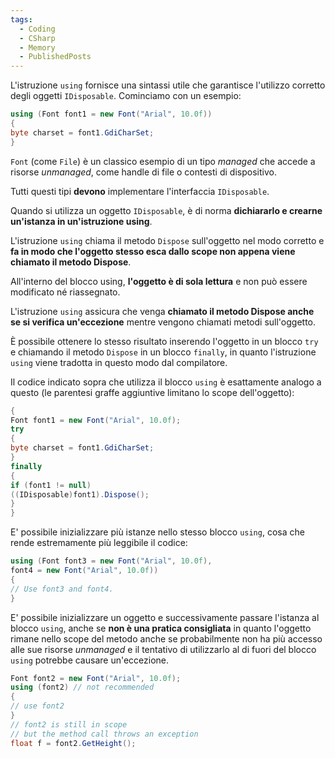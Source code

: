 ```yaml
---
tags:
  - Coding
  - CSharp
  - Memory
  - PublishedPosts
---
```



L'istruzione `using` fornisce una sintassi utile che garantisce l'utilizzo corretto degli oggetti `IDisposable`.
Cominciamo con un esempio:
```csharp
using (Font font1 = new Font("Arial", 10.0f)) 
{
byte charset = font1.GdiCharSet;
}
```
`Font` (come `File`) è un classico esempio di un tipo *managed* che accede a risorse *unmanaged*, come handle di file o contesti di dispositivo.

Tutti questi tipi **devono** implementare l'interfaccia `IDisposable`.

Quando si utilizza un oggetto `IDisposable`, è di norma **dichiararlo e crearne un'istanza in un'istruzione using**.

L'istruzione `using` chiama il metodo `Dispose` sull'oggetto nel modo corretto e **fa in modo che l'oggetto stesso esca dallo scope non appena viene chiamato il metodo Dispose**.

All'interno del blocco using, **l'oggetto è di sola lettura** e non può essere modificato né riassegnato.

L'istruzione `using` assicura che venga **chiamato il metodo Dispose anche se si verifica un'eccezione** mentre vengono chiamati metodi sull'oggetto.

È possibile ottenere lo stesso risultato inserendo l'oggetto in un blocco `try` e chiamando il metodo `Dispose` in un blocco `finally`, in quanto l'istruzione `using` viene tradotta in questo modo dal compilatore.

Il codice indicato sopra che utilizza il blocco `using` è esattamente analogo a questo (le parentesi graffe aggiuntive limitano lo scope dell'oggetto):
```csharp
{
Font font1 = new Font("Arial", 10.0f);
try
{
byte charset = font1.GdiCharSet;
}
finally
{
if (font1 != null)
((IDisposable)font1).Dispose();
}
}
```
E' possibile inizializzare più istanze nello stesso blocco `using`, cosa che rende estremamente più leggibile il codice:
```csharp
using (Font font3 = new Font("Arial", 10.0f),
font4 = new Font("Arial", 10.0f))
{
// Use font3 and font4.
}
```
E' possibile inizializzare un oggetto e successivamente passare l'istanza al blocco `using`, anche se **non è una pratica consigliata** in quanto l'oggetto rimane nello scope del metodo anche se probabilmente non ha più accesso alle sue risorse *unmanaged* e il tentativo di utilizzarlo al di fuori del blocco `using` potrebbe causare un'eccezione.
```csharp
Font font2 = new Font("Arial", 10.0f);
using (font2) // not recommended
{
// use font2
}
// font2 is still in scope
// but the method call throws an exception
float f = font2.GetHeight();
```